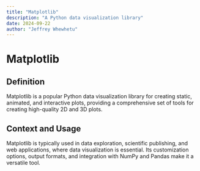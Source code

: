 ```yaml
---
title: "Matplotlib"
description: "A Python data visualization library"
date: 2024-09-22
author: "Jeffrey Whewhetu"
---
```


# Matplotlib

## Definition

Matplotlib is a popular Python data visualization library for creating static, animated, and interactive plots, providing a comprehensive set of tools for creating high-quality 2D and 3D plots.

## Context and Usage

Matplotlib is typically used in data exploration, scientific publishing, and web applications, where data visualization is essential. Its customization options, output formats, and integration with NumPy and Pandas make it a versatile tool.

